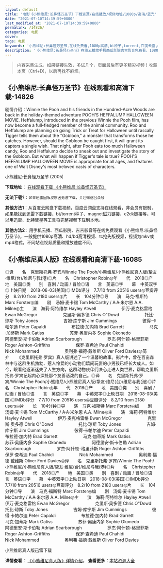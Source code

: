 ```yaml
---
layout: default
title: '电影《小熊维尼:长鼻怪万圣节》下载资源/在线播放/视频地址/1080p/高清/蓝光'
date: "2021-07-10T14:39:59+0800"
last_modified_at: "2021-07-10T14:39:59+0800"
permalink: /14826/
categories: 电影
cover:
tags: 电影
keywords: '小熊维尼:长鼻怪万圣节,在线免费看,1080p高清,bt种子,torrent,百度云盘,magnet,磁力链,迅雷下载资源'
description: '《小熊维尼:长鼻怪万圣节》在线云播放手机西瓜影院吉吉影音免费看，1080p高清bd/hd未删减完整版和tc抢先枪版，mkv/mp4格式，附带bt/torrent种子、magnet/磁力链、百度云盘、网盘资源迅雷下载链接'
---
```


>内容采集生成，如果链接失效，多试几个，页面最后有更多精彩视频！收藏本页（Ctrl+D)，以后再找不麻烦。


## 《小熊维尼:长鼻怪万圣节》在线观看和高清下载-14826

剧情介绍：Winnie the Pooh and his friends in the Hundred-Acre Woods are back in the holiday-themed adventure POOH'S HEFFALUMP HALLOWEEN MOVIE. Heffalump, introduced in the previous Winnie the Pooh film, has now become a full-fledged member of the animal community. Roo and Heffalump are planning on going Trick or Treat for Halloween until rascally Tigger tells them about the "Gobloon," a monster that transforms those he catches. However, should the Gobloon be caught first, it will grant its captors a single wish. That night, after Pooh eats too much Halloween candy, Roo and Heffalump decide to sneak out and investigate the story of the Gobloon. But what will happen if Tigger's tale is true? POOH'S HEFFALUMP HALLOWEEN MOVIE is appropriate for all ages, and features one of Walt Disney's most beloved casts of characters.


小熊维尼:长鼻怪万圣节 (2005)

**下载地址**： [在线观看下载 《小熊维尼:长鼻怪万圣节》](https://www.btbtdy.me/btdy/dy5003.html) 


**无法下载?**：`如果迅雷因版权原因无法下载，关注微信公众号 `

**其他方法1**：从百度云网盘下载视频，百度云网盘支持在线观看，非会员有限制，如果能找到迅雷下载链接、bt/torrent种子、magnet磁力链接、e2dk链接等，可以用迅雷、比特彗星等工具将完整视频下载到本地。

**其他方法2**：用手机云播、西瓜影院、吉吉影音等在线免费观看《小熊维尼:长鼻怪万圣节》，一般提供1080p高清、hd/bd高清视频、tc抢先版视频，视频为mkv或mp4格式，不同站点视频质量和播放速度不同。


## 《小熊维尼真人版》在线观看和高清下载-16085

◎译　　名　克里斯托弗·罗宾/Winnie The Pooh/小熊维尼/小熊维尼真人版/挚友·维尼(台)/维尼与我(港)◎片　　名　Christopher Robin◎年　　代　2018◎产　　地　美国◎类　　别　喜剧 / 动画 / 冒险◎语　　言　英语◎字　　幕　中英双字◎上映日期　2018-08-03(美国)◎IMDb评分　7.7/10 from 20516 users◎豆瓣评分　8.2/10 from 2180 users◎片　　长　104分钟◎导　　演　马克·福斯特 Marc Forster◎编　　剧　汤姆·麦卡锡 Tom McCarthy / A·A·米尔恩 A.A. Milne◎主　　演　海莉·阿特维尔 Hayley Atwell　　　　　　伊万·麦克格雷格 Ewan McGregor　　　　　　克里斯·奥多德 Chris O"Dowd　　　　　　托比·琼斯 Toby Jones　　　　　　吉姆·库宁斯 Jim Cummings　　　　　　彼得·卡帕尔迪 Peter Capaldi　　　　　　布拉德·加内特 Brad Garrett　　　　　　马克·加蒂斯 Mark Gatiss　　　　　　苏菲·奥康内多 Sophie Okonedo　　　　　　阿德里安·斯卡伯勒 Adrian Scarborough　　　　　　罗杰·阿什顿-格里菲斯 Roger Ashton-Griffiths　　　　　　保罗·查希迪 Paul Chahidi　　　　　　Nick Mohammed　　　　　　奥利弗·福德·戴维斯 Oliver Ford Davies◎简　　介 　　《克里斯托弗·罗宾》真人版讲述了一个温馨的故事。影片中，曾在百亩森林中与这群生机勃勃、惹人怜爱的小动物们嬉闹玩耍的小男孩已经长大成人。如今，眼看他逐渐迷失了人生方向，这群动物伙伴们决心走进人类世界，帮助克里斯托弗·罗宾记起内心深处那个友善活泼的自己。◎译　　名　克里斯托弗·罗宾/Winnie The Pooh/小熊维尼/小熊维尼真人版/挚友·维尼(台)/维尼与我(港)◎片　　名　Christopher Robin◎年　　代　2018◎产　　地　美国◎类　　别　喜剧 / 动画 / 冒险◎语　　言　英语◎字　　幕　中英双字◎上映日期　2018-08-03(美国)◎IMDb评分　7.7/10 from 20516 users◎豆瓣评分　8.2/10 from 2180 users◎片　　长　104分钟◎导　　演　马克·福斯特 Marc Forster◎编　　剧　汤姆·麦卡锡 Tom McCarthy / A·A·米尔恩 A.A. Milne◎主　　演　海莉·阿特维尔 Hayley Atwell　　　　　　伊万·麦克格雷格 Ewan McGregor　　　　　　克里斯·奥多德 Chris O"Dowd　　　　　　托比·琼斯 Toby Jones　　　　　　吉姆·库宁斯 Jim Cummings　　　　　　彼得·卡帕尔迪 Peter Capaldi　　　　　　布拉德·加内特 Brad Garrett　　　　　　马克·加蒂斯 Mark Gatiss　　　　　　苏菲·奥康内多 Sophie Okonedo　　　　　　阿德里安·斯卡伯勒 Adrian Scarborough　　　　　　罗杰·阿什顿-格里菲斯 Roger Ashton-Griffiths　　　　　　保罗·查希迪 Paul Chahidi　　　　　　Nick Mohammed　　　　　　奥利弗·福德·戴维斯 Oliver Ford Davies◎译　　名　克里斯托弗·罗宾/Winnie The Pooh/小熊维尼/小熊维尼真人版/挚友·维尼(台)/维尼与我(港)◎片　　名　Christopher Robin◎年　　代　2018◎产　　地　美国◎类　　别　喜剧 / 动画 / 冒险◎语　　言　英语◎字　　幕　中英双字◎上映日期　2018-08-03(美国)◎IMDb评分　7.7/10 from 20516 users◎豆瓣评分　8.2/10 from 2180 users◎片　　长　104分钟◎导　　演　马克·福斯特 Marc Forster◎编　　剧　汤姆·麦卡锡 Tom McCarthy / A·A·米尔恩 A.A. Milne◎主　　演　海莉·阿特维尔 Hayley Atwell　　　　　　伊万·麦克格雷格 Ewan McGregor　　　　　　克里斯·奥多德 Chris O"Dowd　　　　　　托比·琼斯 Toby Jones　　　　　　吉姆·库宁斯 Jim Cummings　　　　　　彼得·卡帕尔迪 Peter Capaldi　　　　　　布拉德·加内特 Brad Garrett　　　　　　马克·加蒂斯 Mark Gatiss　　　　　　苏菲·奥康内多 Sophie Okonedo　　　　　　阿德里安·斯卡伯勒 Adrian Scarborough　　　　　　罗杰·阿什顿-格里菲斯 Roger Ashton-Griffiths　　　　　　保罗·查希迪 Paul Chahidi　　　　　　Nick Mohammed　　　　　　奥利弗·福德·戴维斯 Oliver Ford Davies


小熊维尼真人版迅雷下载

**详情查看**： [《小熊维尼真人版》详情介绍](/movie/16085/)， **查看更多**：[本站资源大全](/movie/t/all/)


